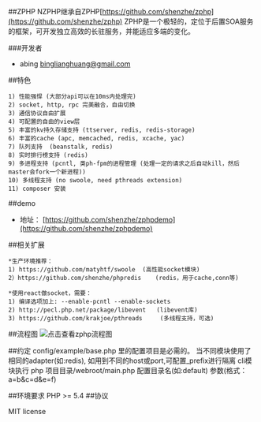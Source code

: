 ##ZPHP
NZPHP继承自ZPHP[https://github.com/shenzhe/zphp](https://github.com/shenzhe/zphp)
ZPHP是一个极轻的，定位于后置SOA服务的框架，可开发独立高效的长驻服务，并能适应多端的变化。

###开发者
* abing binglianghuang@gmail.com

##特色

    1) 性能强悍 (大部分api可以在10ms内处理完)
    2) socket, http, rpc 完美融合，自由切换
    3) 通信协议自由扩展 
    4) 可配置的自由的view层
    5) 丰富的kv持久存储支持 (ttserver, redis, redis-storage)
    6) 丰富的cache (apc, memcached, redis, xcache, yac)
    7) 队列支持  (beanstalk, redis)
    8) 实时排行榜支持 (redis)
    9) 多进程支持 (pcntl, 类ph-fpm的进程管理 (处理一定的请求之后自动kill，然后master会fork一个新进程))
    10) 多线程支持 (no swoole, need pthreads extension)
    11) composer 安装

##demo

* 地址： [https://github.com/shenzhe/zphpdemo](https://github.com/shenzhe/zphpdemo)

##相关扩展

    *生产环境推荐：
    1) https://github.com/matyhtf/swoole  (高性能socket模块)
    2）https://github.com/shenzhe/phpredis    (redis，用于cache,conn等)

    *使用react做socket，需要：
    1) 编译选项加上: --enable-pcntl --enable-sockets
    2) http://pecl.php.net/package/libevent   (libevent库)
    3) https://github.com/krakjoe/pthreads     (多线程支持，可选)


##流程图
![点击查看zphp流程图](https://raw.github.com/shenzhe/zphp/master/zphp_jg.jpg "zphp流程图") 


##约定
    config/example/base.php 里的配置项目是必需的。
    当不同模块使用了相同的adapter(如:redis), 如用到不同的host或port,可配置_prefix进行隔离
    cli模块执行 php 项目目录/webroot/main.php 配置目录名(如:default) 参数(格式：a=b\&c=d\&e=f)
    
##环境要求
PHP >= 5.4
##协议

MIT license
